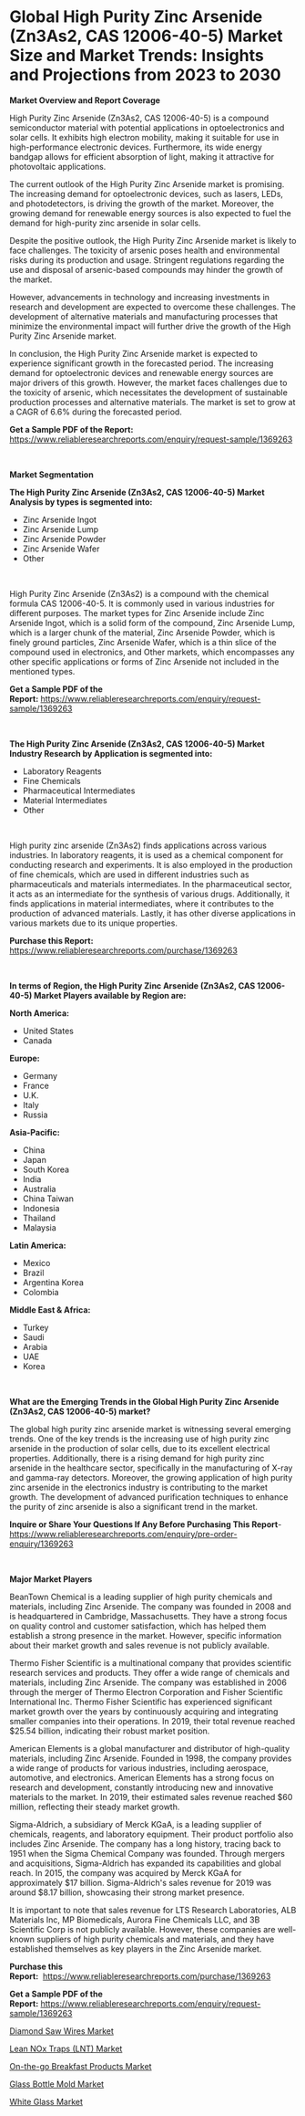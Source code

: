 <p><h1>Global High Purity Zinc Arsenide (Zn3As2, CAS 12006-40-5) Market Size and Market Trends: Insights and Projections from 2023 to 2030</h1></p><p><strong>Market Overview and Report Coverage</strong></p>
<p><p>High Purity Zinc Arsenide (Zn3As2, CAS 12006-40-5) is a compound semiconductor material with potential applications in optoelectronics and solar cells. It exhibits high electron mobility, making it suitable for use in high-performance electronic devices. Furthermore, its wide energy bandgap allows for efficient absorption of light, making it attractive for photovoltaic applications.</p><p>The current outlook of the High Purity Zinc Arsenide market is promising. The increasing demand for optoelectronic devices, such as lasers, LEDs, and photodetectors, is driving the growth of the market. Moreover, the growing demand for renewable energy sources is also expected to fuel the demand for high-purity zinc arsenide in solar cells.</p><p>Despite the positive outlook, the High Purity Zinc Arsenide market is likely to face challenges. The toxicity of arsenic poses health and environmental risks during its production and usage. Stringent regulations regarding the use and disposal of arsenic-based compounds may hinder the growth of the market.</p><p>However, advancements in technology and increasing investments in research and development are expected to overcome these challenges. The development of alternative materials and manufacturing processes that minimize the environmental impact will further drive the growth of the High Purity Zinc Arsenide market.</p><p>In conclusion, the High Purity Zinc Arsenide market is expected to experience significant growth in the forecasted period. The increasing demand for optoelectronic devices and renewable energy sources are major drivers of this growth. However, the market faces challenges due to the toxicity of arsenic, which necessitates the development of sustainable production processes and alternative materials. The market is set to grow at a CAGR of 6.6% during the forecasted period.</p></p>
<p><strong>Get a Sample PDF of the Report:</strong> <a href="https://www.reliableresearchreports.com/enquiry/request-sample/1369263">https://www.reliableresearchreports.com/enquiry/request-sample/1369263</a></p>
<p>&nbsp;</p>
<p><strong>Market Segmentation</strong></p>
<p><strong>The High Purity Zinc Arsenide (Zn3As2, CAS 12006-40-5) Market Analysis by types is segmented into:</strong></p>
<p><ul><li>Zinc Arsenide Ingot</li><li>Zinc Arsenide Lump</li><li>Zinc Arsenide Powder</li><li>Zinc Arsenide Wafer</li><li>Other</li></ul></p>
<p>&nbsp;</p>
<p><p>High Purity Zinc Arsenide (Zn3As2) is a compound with the chemical formula CAS 12006-40-5. It is commonly used in various industries for different purposes. The market types for Zinc Arsenide include Zinc Arsenide Ingot, which is a solid form of the compound, Zinc Arsenide Lump, which is a larger chunk of the material, Zinc Arsenide Powder, which is finely ground particles, Zinc Arsenide Wafer, which is a thin slice of the compound used in electronics, and Other markets, which encompasses any other specific applications or forms of Zinc Arsenide not included in the mentioned types.</p></p>
<p><strong>Get a Sample PDF of the Report:</strong>&nbsp;<a href="https://www.reliableresearchreports.com/enquiry/request-sample/1369263">https://www.reliableresearchreports.com/enquiry/request-sample/1369263</a></p>
<p>&nbsp;</p>
<p><strong>The High Purity Zinc Arsenide (Zn3As2, CAS 12006-40-5) Market Industry Research by Application is segmented into:</strong></p>
<p><ul><li>Laboratory Reagents</li><li>Fine Chemicals</li><li>Pharmaceutical Intermediates</li><li>Material Intermediates</li><li>Other</li></ul></p>
<p>&nbsp;</p>
<p><p>High purity zinc arsenide (Zn3As2) finds applications across various industries. In laboratory reagents, it is used as a chemical component for conducting research and experiments. It is also employed in the production of fine chemicals, which are used in different industries such as pharmaceuticals and materials intermediates. In the pharmaceutical sector, it acts as an intermediate for the synthesis of various drugs. Additionally, it finds applications in material intermediates, where it contributes to the production of advanced materials. Lastly, it has other diverse applications in various markets due to its unique properties.</p></p>
<p><strong>Purchase this Report:</strong>&nbsp; <a href="https://www.reliableresearchreports.com/purchase/1369263">https://www.reliableresearchreports.com/purchase/1369263</a></p>
<p>&nbsp;</p>
<p><strong>In terms of Region, the High Purity Zinc Arsenide (Zn3As2, CAS 12006-40-5) Market Players available by Region are:</strong></p>
<p>
    <p> <strong> North America: </strong>
        <ul>
            <li>United States</li>
            <li>Canada</li>
        </ul>
        </p> 
    <p> <strong> Europe: </strong>
        <ul>
            <li>Germany</li>
            <li>France</li>
            <li>U.K.</li>
            <li>Italy</li>
            <li>Russia</li>
        </ul>
        </p> 
    <p> <strong> Asia-Pacific: </strong>
        <ul>
            <li>China</li>
            <li>Japan</li>
            <li>South Korea</li>
            <li>India</li>
            <li>Australia</li>
            <li>China Taiwan</li>
            <li>Indonesia</li>
            <li>Thailand</li>
            <li>Malaysia</li>
        </ul>
        </p> 
    <p> <strong> Latin America: </strong>
        <ul>
            <li>Mexico</li>
            <li>Brazil</li>
            <li>Argentina Korea</li>
            <li>Colombia</li>
        </ul>
        </p> 
    <p> <strong> Middle East & Africa: </strong>
        <ul>
            <li>Turkey</li>
            <li>Saudi</li>
            <li>Arabia</li>
            <li>UAE</li>
            <li>Korea</li>
        </ul>
    </p>
    </p>
<p>&nbsp;</p>
<p><strong>What are the Emerging Trends in the Global High Purity Zinc Arsenide (Zn3As2, CAS 12006-40-5) market?</strong></p>
<p><p>The global high purity zinc arsenide market is witnessing several emerging trends. One of the key trends is the increasing use of high purity zinc arsenide in the production of solar cells, due to its excellent electrical properties. Additionally, there is a rising demand for high purity zinc arsenide in the healthcare sector, specifically in the manufacturing of X-ray and gamma-ray detectors. Moreover, the growing application of high purity zinc arsenide in the electronics industry is contributing to the market growth. The development of advanced purification techniques to enhance the purity of zinc arsenide is also a significant trend in the market.</p></p>
<p><strong>Inquire or Share Your Questions If Any Before Purchasing This Report</strong>- <a href="https://www.reliableresearchreports.com/enquiry/pre-order-enquiry/1369263">https://www.reliableresearchreports.com/enquiry/pre-order-enquiry/1369263</a></p>
<p>&nbsp;</p>
<p><strong>Major Market Players</strong></p>
<p><p>BeanTown Chemical is a leading supplier of high purity chemicals and materials, including Zinc Arsenide. The company was founded in 2008 and is headquartered in Cambridge, Massachusetts. They have a strong focus on quality control and customer satisfaction, which has helped them establish a strong presence in the market. However, specific information about their market growth and sales revenue is not publicly available.</p><p>Thermo Fisher Scientific is a multinational company that provides scientific research services and products. They offer a wide range of chemicals and materials, including Zinc Arsenide. The company was established in 2006 through the merger of Thermo Electron Corporation and Fisher Scientific International Inc. Thermo Fisher Scientific has experienced significant market growth over the years by continuously acquiring and integrating smaller companies into their operations. In 2019, their total revenue reached $25.54 billion, indicating their robust market position.</p><p>American Elements is a global manufacturer and distributor of high-quality materials, including Zinc Arsenide. Founded in 1998, the company provides a wide range of products for various industries, including aerospace, automotive, and electronics. American Elements has a strong focus on research and development, constantly introducing new and innovative materials to the market. In 2019, their estimated sales revenue reached $60 million, reflecting their steady market growth.</p><p>Sigma-Aldrich, a subsidiary of Merck KGaA, is a leading supplier of chemicals, reagents, and laboratory equipment. Their product portfolio also includes Zinc Arsenide. The company has a long history, tracing back to 1951 when the Sigma Chemical Company was founded. Through mergers and acquisitions, Sigma-Aldrich has expanded its capabilities and global reach. In 2015, the company was acquired by Merck KGaA for approximately $17 billion. Sigma-Aldrich's sales revenue for 2019 was around $8.17 billion, showcasing their strong market presence.</p><p>It is important to note that sales revenue for LTS Research Laboratories, ALB Materials Inc, MP Biomedicals, Aurora Fine Chemicals LLC, and 3B Scientific Corp is not publicly available. However, these companies are well-known suppliers of high purity chemicals and materials, and they have established themselves as key players in the Zinc Arsenide market.</p></p>
<p><strong>Purchase this Report:</strong>&nbsp;&nbsp;<a href="https://www.reliableresearchreports.com/purchase/1369263">https://www.reliableresearchreports.com/purchase/1369263</a></p>
<p></p>
<p><strong>Get a Sample PDF of the Report:</strong>&nbsp;<a href="https://www.reliableresearchreports.com/enquiry/request-sample/1369263">https://www.reliableresearchreports.com/enquiry/request-sample/1369263</a></p>
<p><p><a href="https://github.com/AKSHATREPORTPRIME/Market-Research-Report-List-1/blob/main/diamond-saw-wires-market.md">Diamond Saw Wires Market</a></p><p><a href="https://github.com/lilstefpacute/Market-Research-Report-List-1/blob/main/lean-nox-traps-lnt-market.md">Lean NOx Traps (LNT) Market</a></p><p><a href="https://medium.com/@oletawunsch/on-the-go-breakfast-products-market-size-growth-forecast-2023-2030-b48c51f4fef9">On-the-go Breakfast Products Market</a></p><p><a href="https://www.linkedin.com/pulse/glass-bottle-mold-market-research-report-provides-thorough-industry-8xmuf/">Glass Bottle Mold Market</a></p><p><a href="https://www.linkedin.com/pulse/decoding-white-glass-market-deep-dive-latest-trends-segmentation-cifmf/">White Glass Market</a></p></p>